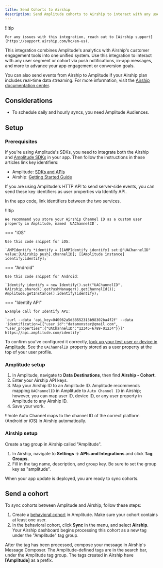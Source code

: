 ```yaml
---
title: Send Cohorts to Airship
description: Send Amplitude cohorts to Airship to interact with any user segment or cohort via push notifications, in-app messages, and more. 
---
```

!!!tip

    For any issues with this integration, reach out to [Airship support](https://support.airship.com/hc/en-us). 

This integration combines Amplitude's analytics with Airship's customer engagement tools into one unified system. Use this integration to interact with any user segment or cohort via push notifications, in-app messages, and more to advance your app engagement or conversion goals.

You can also send events from Airship to Amplitude if your Airship plan includes real-time data streaming. For more information, visit the [Airship documentation center](https://docs.airship.com/partners/amplitude/).

## Considerations

- To schedule daily and hourly syncs, you need Amplitude Audiences.

## Setup

### Prerequisites 

If you're using Amplitude's SDKs, you need to integrate both the Airship and [Amplitude SDKs](https://help.amplitude.com/hc/en-us/sections/115000961027-SDK-Installation) in your app. Then follow the instructions in these articles link key identifiers: 

- Amplitude: [SDKs and APIs](https://developers.amplitude.com/docs)
- Airship: [Getting Started Guide](http://docs.urbanairship.com/dev-resources.html#getting-started) 

If you are using Amplitude's HTTP API to send server-side events, you can send these key identifiers as user properties via Identify API.

In the app code, link identifiers between the two services.

!!!tip

    We recommend you store your Airship Channel ID as a custom user property in Amplitude, named `UAChannelID`.

=== "iOS"

    Use this code snippet for iOS:

    `AMPIdentify *identify = [[AMPIdentify identify] set:@"UAChannelID" value:[UAirship push].channelID]; [[Amplitude instance] identify:identify];`

=== "Android"

    Use this code snippet for Android:

    `Identify identify = new Identify().set("UAChannelID", UAirship.shared().getPushManager().getChannelId()); Amplitude.getInstance().identify(identify);`

=== "Identify API"

    Example call for Identify API:

    `curl --data 'api_key=040062a5d38552315b98302ba4f2f' --data 'identification=[{"user_id":"datamonster@gmail.com", "user_properties":{"UAChannelID":"12345-6789-01234"}}]' https://api.amplitude.com/identify`

To confirm you've configured it correctly, [look up your test user or device in Amplitude](https://help.amplitude.com/hc/en-us/articles/229313067-User-Activity). See the `UAChannelID `property stored as a user property at the top of your user profile.

### Amplitude setup 

1. In Amplitude, navigate to **Data Destinations**, then find **Airship - Cohort**.
2. Enter your Airship API keys.
3. Map your Airship ID to an Amplitude ID. Amplitude recommends mapping `UAChannelID` in Amplitude to `Auto Channel ID` in Airship; however, you can map user ID, device ID, or any user property in Amplitude to any Airship ID.
4. Save your work.

!!!note
    Auto Channel maps to the channel ID of the correct platform (Android or iOS) in Airship automatically.

### Airship setup

Create a tag group in Airship called "Amplitude".

1. In Airship, navigate to **Settings -> APIs and Integrations** and click **Tag Groups**. 
2. Fill in the tag name, description, and group key. Be sure to set the group key as "amplitude".

When your app update is deployed, you are ready to sync cohorts.

## Send a cohort

To sync cohorts between Amplitude and Airship, follow these steps:

1. Create a [behavioral cohort](https://help.amplitude.com/hc/en-us/articles/231881448-Behavioral-Cohorts) in Amplitude. Make sure your cohort contains at least one user.
2. In the behavioral cohort, click **Sync** in the menu, and select **Airship**. Your Airship dashboard begins processing this cohort as a new tag under the "Amplitude" tag group.

After the tag has been processed, compose your message in Airship's Message Composer. The Amplitude-defined tags are in the search bar, under the Amplitude tag group. The tags created in Airship have **[Amplitude]** as a prefix.
